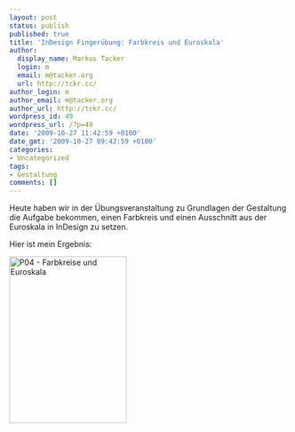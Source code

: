 ```yaml
---
layout: post
status: publish
published: true
title: 'InDesign Fingerübung: Farbkreis und Euroskala'
author:
  display_name: Markus Tacker
  login: m
  email: m@tacker.org
  url: http://tckr.cc/
author_login: m
author_email: m@tacker.org
author_url: http://tckr.cc/
wordpress_id: 49
wordpress_url: /?p=49
date: '2009-10-27 11:42:59 +0100'
date_gmt: '2009-10-27 09:42:59 +0100'
categories:
- Uncategorized
tags:
- Gestaltung
comments: []
---
```

<p>Heute haben wir in der Übungsveranstaltung zu Grundlagen der Gestaltung die Aufgabe bekommen, einen Farbkreis und einen Ausschnitt aus der Euroskala in InDesign zu setzen.</p>
<p>Hier ist mein Ergebnis:</p>
<p><a href="http://studium.coderbyheart.de/wp-content/uploads/2009/10/P04-Farbkreise-und-Euroskala.jpg"><img src="http://studium.coderbyheart.de/wp-content/uploads/2009/10/P04-Farbkreise-und-Euroskala-211x300.jpg" alt="P04 - Farbkreise und Euroskala" title="P04 - Farbkreise und Euroskala" width="211" height="300" class="aligncenter size-medium wp-image-50" /></a></p>
